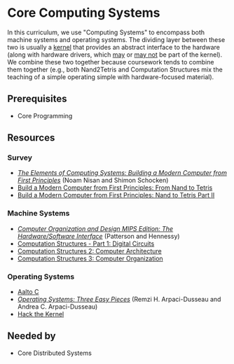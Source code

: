 # Core Computing Systems

In this curriculum, we use "Computing Systems" to encompass both machine systems and operating systems.
The dividing layer between these two is usually a [kernel](https://en.wikipedia.org/wiki/Kernel_(operating_system)) that provides an abstract interface to the hardware (along with hardware drivers, which [may](https://en.wikipedia.org/wiki/Monolithic_kernel) or [may not](https://en.wikipedia.org/wiki/Microkernel) be part of the kernel).
We combine these two together because coursework tends to combine them together (e.g., both Nand2Tetris and Computation Structures mix the teaching of a simple operating simple with hardware-focused material).

## Prerequisites
- Core Programming

## Resources
### Survey
- *[The Elements of Computing Systems: Building a Modern Computer from First Principles](https://mitpress.mit.edu/books/elements-computing-systems)* (Noam Nisan and Shimon Schocken)
- [Build a Modern Computer from First Principles: From Nand to Tetris](https://www.coursera.org/learn/build-a-computer)
- [Build a Modern Computer from First Principles: Nand to Tetris Part II](https://www.coursera.org/learn/nand2tetris2)

### Machine Systems
- *[Computer Organization and Design MIPS Edition: The Hardware/Software Interface](https://www.amazon.com/Computer-Organization-Design-Fifth-Architecture/dp/0124077269)* (Patterson and Hennessy)
- [Computation Structures - Part 1: Digital Circuits](https://www.edx.org/course/computation-structures-part-1-digital-mitx-6-004-1x-0)
- [Computation Structures 2: Computer Architecture](https://www.edx.org/course/computation-structures-2-computer-mitx-6-004-2x)
- [Computation Structures 3: Computer Organization](https://www.edx.org/course/computation-structures-3-computer-mitx-6-004-3x-0)

### Operating Systems
- [Aalto C](http://moocfi.github.io/courses/2016/aalto-c/en/)
- *[Operating Systems: Three Easy Pieces](http://pages.cs.wisc.edu/~remzi/OSTEP/)* (Remzi H. Arpaci-Dusseau and Andrea C. Arpaci-Dusseau)
- [Hack the Kernel](https://www.ops-class.org/)

## Needed by
- Core Distributed Systems